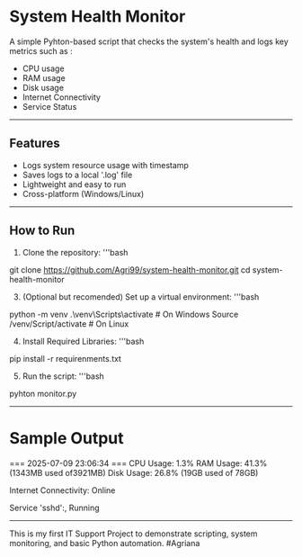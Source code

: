 # System Health Monitor
A simple Pyhton-based script that checks the system's health and logs key metrics such as :
- CPU usage
- RAM usage
- Disk usage
- Internet Connectivity
- Service Status

---

## Features
- Logs system resource usage with timestamp
- Saves logs to a local '.log' file
- Lightweight and easy to run
- Cross-platform (Windows/Linux)

---

## How to Run
1. Clone the repository:
'''bash

git clone
https://github.com/Agri99/system-health-monitor.git
cd system-health-monitor

3. (Optional but recomended) Set up a virtual environment:
'''bash

python -m venv
.\venv\Scripts\activate # On Windows
Source /venv/Script/activate # On Linux

4. Install Required Libraries:
'''bash

pip install -r requirenments.txt

5. Run the script:
'''bash

pyhton monitor.py

---

# Sample Output
=== 2025-07-09 23:06:34 ===
CPU Usage: 1.3%
RAM Usage: 41.3% (1343MB used of3921MB) 
Disk Usage: 26.8% (19GB used of 78GB)

Internet Connectivity: Online

Service 'sshd':, Running


---

This is my first IT Support Project to demonstrate scripting, system monitoring, and basic Python automation.
#Agriana
